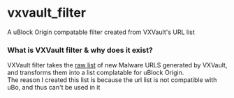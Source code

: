 # vxvault_filter
A uBlock Origin compatable filter created from VXVault's URL list

### What is VXVault filter & why does it exist?
VXVault filter takes the [raw list](http://vxvault.net/URL_List.php) of new Malware URLS generated by VXVault, and transforms them into a list complatable for uBlock Origin.<br>
The reason I created this list is because the url list is not compatible with uBo, and thus can't be used in it
